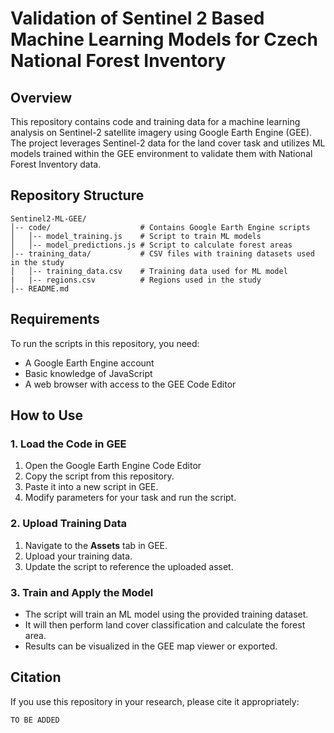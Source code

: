 # Validation of Sentinel 2 Based Machine Learning Models for Czech National Forest Inventory

## Overview
This repository contains code and training data for a machine learning analysis on Sentinel-2 satellite imagery using Google Earth Engine (GEE). The project leverages Sentinel-2 data for the land cover task and utilizes ML models trained within the GEE environment to validate them with National Forest Inventory data.

## Repository Structure
```
Sentinel2-ML-GEE/
│-- code/                    # Contains Google Earth Engine scripts
│   │-- model_training.js    # Script to train ML models
│   │-- model_predictions.js # Script to calculate forest areas
│-- training_data/           # CSV files with training datasets used in the study
│   │-- training_data.csv    # Training data used for ML model
|   |-- regions.csv          # Regions used in the study
│-- README.md
```

## Requirements
To run the scripts in this repository, you need:
- A Google Earth Engine account
- Basic knowledge of JavaScript
- A web browser with access to the GEE Code Editor

## How to Use
### 1. Load the Code in GEE
1. Open the Google Earth Engine Code Editor
2. Copy the script from this repository.
3. Paste it into a new script in GEE.
4. Modify parameters for your task and run the script.

### 2. Upload Training Data
1. Navigate to the **Assets** tab in GEE.
2. Upload your training data.
3. Update the script to reference the uploaded asset.

### 3. Train and Apply the Model
- The script will train an ML model using the provided training dataset.
- It will then perform land cover classification and calculate the forest area.
- Results can be visualized in the GEE map viewer or exported.

## Citation
If you use this repository in your research, please cite it appropriately:
```
TO BE ADDED
```
